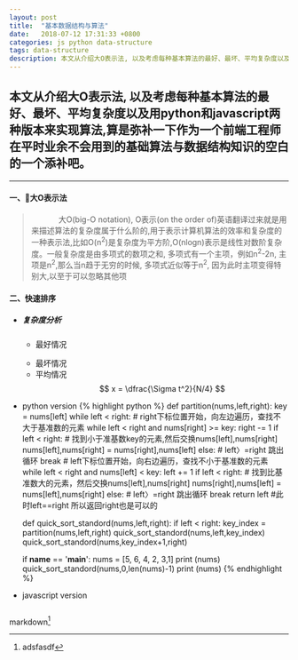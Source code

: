 ```yaml
---
layout: post
title:  "基本数据结构与算法"
date:   2018-07-12 17:31:33 +0800
categories: js python data-structure
tags: data-structure
description: 本文从介绍大O表示法, 以及考虑每种基本算法的最好、最坏、平均复杂度以及用python和javascript两种版本来实现算法,算是弥补一下作为一个前端工程师在平时业余不会用到的基础算法与数据结构知识的空白的一个添补吧。
---
```


本文从介绍大O表示法, 以及考虑每种基本算法的最好、最坏、平均复杂度以及用python和javascript两种版本来实现算法,算是弥补一下作为一个前端工程师在平时业余不会用到的基础算法与数据结构知识的空白的一个添补吧。
----------------------------------

***

#### 一、大O表示法
> &ensp;&ensp;&ensp;&ensp;&ensp;&ensp;&ensp;大O(big-O notation), O表示(on the order of)英语翻译过来就是用来描述算法的复杂度属于什么阶的,用于表示计算机算法的效率和复杂度的一种表示法,比如O(n<sup>2</sup>)是复杂度为平方阶,O(nlogn)表示是线性对数阶复杂度。一般复杂度是由多项式的数项之和, 多项式有一个主项，例如n<sup>2</sup>-2n, 主项是n<sup>2</sup>,那么当n趋于无穷的时候, 多项式近似等于n<sup>2</sup>, 因为此时主项变得特别大,以至于可以忽略其他项

#### 二、快速排序
- ##### 复杂度分析
  - 最好情况
    > 
  - 最坏情况
  - 平均情况
  $$ x = \dfrac{\Sigma t^2}{N/4} $$
- python version
  {% highlight python %}
    def partition(nums,left,right):
    key = nums[left]
    while left < right:
        # right下标位置开始，向左边遍历，查找不大于基准数的元素
        while left < right and nums[right] >= key:
            right -= 1
        if left < right:  # 找到小于准基数key的元素,然后交换nums[left],nums[right]
            nums[left],nums[right] = nums[right],nums[left]
        else:   # left〉=right 跳出循环
            break
        # left下标位置开始，向右边遍历，查找不小于基准数的元素
        while left < right and nums[left] < key:
            left += 1
        if left < right:  # 找到比基准数大的元素，然后交换nums[left],nums[right]
            nums[right],nums[left] = nums[left],nums[right]
        else: # left〉=right 跳出循环
            break
    return left  #此时left==right 所以返回right也是可以的

    def quick_sort_standord(nums,left,right):
        if left < right:
            key_index = partition(nums,left,right)
            quick_sort_standord(nums,left,key_index)
            quick_sort_standord(nums,key_index+1,right)

    if __name__ == '__main__':
        nums = [5, 6, 4, 2, 3,1]
        print (nums)
        quick_sort_standord(nums,0,len(nums)-1)
        print (nums)
  {% endhighlight %}
- javascript version
  ```
  ```

markdown[^1]
[^1]: adsfasdf